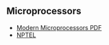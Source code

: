 ## Microprocessors

* [ Modern Microprocessors PDF ]( http://www.lighterra.com/papers/modernmicroprocessors/ )
* [ NPTEL ]( https://nptel.ac.in/courses/106/102/106102157/ )
